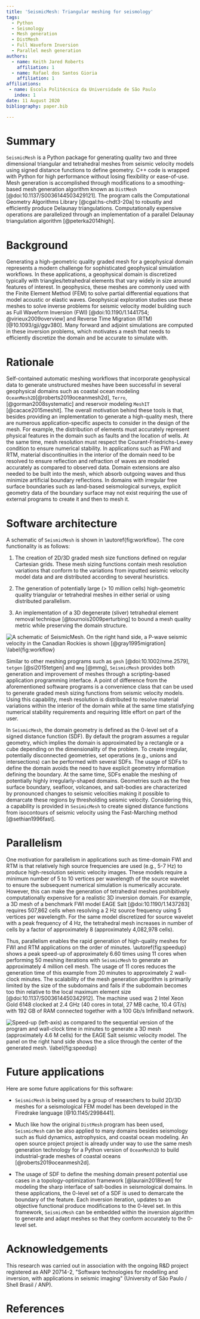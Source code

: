 ```yaml
---
title: 'SeismicMesh: Triangular meshing for seismology'
tags:
  - Python
  - Seismology
  - Mesh generation
  - DistMesh
  - Full Waveform Inversion
  - Parallel mesh generation
authors:
  - name: Keith Jared Roberts
    affiliation: 1
  - name: Rafael dos Santos Gioria
    affiliation: 1
affiliations:
 - name: Escola Politécnica da Universidade de São Paulo
   index: 1
date: 11 August 2020
bibliography: paper.bib

---
```


# Summary

`SeismicMesh` is a Python package for generating quality two and three dimensional triangular and tetrahedral
meshes from seismic velocity models using signed distance functions to define geometry. C++ code is wrapped with Python for high performance without losing flexibility or ease-of-use. Mesh generation is accomplished through modifications to a smoothing-based mesh generation algorithm known as `DistMesh` [@doi:10.1137/S0036144503429121]. The program calls the Computational Geometry Algorithms Library [@cgal:hs-chdt3-20a] to robustly and efficiently produce Delaunay triangulations. Computationally expensive operations are parallelized through an implementation of a parallel Delaunay triangulation algorithm [@peterka2014high].

# Background

Generating a high-geometric quality graded mesh for a geophysical domain represents a modern
challenge for sophisticated geophysical simulation workflows. In these applications,
a geophysical domain is discretized typically with triangles/tetrahedral elements that vary widely in size around features of interest. In geophysics, these meshes are commonly used with the Finite Element
Method (FEM) to solve partial differential equations that model acoustic or elastic waves. Geophysical exploration studies use these meshes to solve inverse problems for seismic velocity model building such as Full Waveform Inversion (FWI) [@doi:10.1190/1.1441754; @virieux2009overview]
and Reverse Time Migration (RTM) [@10.1093/gji/ggv380]. Many forward and adjoint simulations are computed in these inversion problems, which motivates a mesh that needs to efficiently discretize the domain and be accurate to simulate with.

# Rationale

Self-contained automatic meshing workflows that incorporate geophysical data to generate unstructured meshes have been successful in several geophysical domains such as coastal ocean modeling `OceanMesh2D`[@roberts2019oceanmesh2d], `Terro`, [@gorman2008systematic] and reservoir modeling `MeshIT` [@cacace2015meshit]. The overall motivation behind these tools is that, besides providing an implementation to generate a high-quality mesh, there are numerous application-specific aspects to consider in the design of the mesh. For example, the distribution of elements must accurately represent physical features in the domain such as faults and the location of wells. At the same time, mesh resolution must respect the Courant-Friedrichs-Lewey condition to ensure numerical stability. In applications such as FWI and RTM, material discontinuities in the interior of the domain need to be resolved to ensure reflection and refraction of waves are modeled accurately as compared to observed data. Domain extensions are also needed to be built into the mesh, which absorb outgoing waves and thus minimize artificial boundary reflections. In domains with irregular free surface boundaries such as land-based seismological surveys, explicit geometry data of the boundary surface may not exist requiring the use of external programs to create it and then to mesh it.

# Software architecture

A schematic of `SeismicMesh` is shown in \autoref{fig:workflow}. The core functionality is as follows:

 1. The creation of 2D/3D graded mesh size functions defined on regular Cartesian grids. These mesh sizing functions contain mesh resolution variations that conform to the variations from inputted seismic velocity model data and are distributed according to several heuristics.

 2. The generation of potentially large (> 10 million cells) high-geometric quality triangular or tetrahedral meshes in either serial or using distributed parallelism.

 3. An implementation of a 3D degenerate (sliver) tetrahedral element removal technique [@tournois2009perturbing] to bound a mesh quality metric while preserving the domain structure.


![A schematic of `SeismicMesh`. On the right hand side, a P-wave seismic velocity in the Canadian Rockies is shown [@gray1995migration]  \label{fig:workflow}](Workflow.jpg)

Similar to other meshing programs such as `gmsh` [@doi:10.1002/nme.2579], `tetgen` [@si2015tetgen] and `mmg` [@mmg], `SeismicMesh` provides both generation and improvement of meshes through a scripting-based application programming interface. A point of difference from the aforementioned software programs is a convenience class that can be used to generate graded mesh sizing functions from seismic velocity models. Using this capability, mesh resolution is distributed to resolve material variations within the interior of the domain while at the same time statisfying numerical stability requirements and requiring little effort on part of the user.

In `SeismicMesh`, the domain geometry is defined as the 0-level set of a signed distance function (SDF). By default the program assumes a regular geometry, which implies the domain is approximated by a rectangle or a cube depending on the dimensionality of the problem. To create irregular, potentially disconnected geometries, set operations (e.g., unions and intersections) can be performed with several SDFs. The usage of SDFs to define the domain avoids the need to have explicit geometry information defining the boundary. At the same time, SDFs enable the meshing of potentially highly irregularly-shaped domains. Geometries such as the free surface boundary, seafloor, volcanoes, and salt-bodies are characterized by pronounced changes to seismic velocities making it possible to demarcate these regions by thresholding seismic velocity. Considering this, a capability is provided in `SesimicMesh` to create signed distance functions from isocontours of seismic velocity using the Fast-Marching method [@sethian1996fast].

# Parallelism

One motivation for parallelism in applications such as time-domain FWI and RTM is that relatively high source frequencies are used (e.g., 5-7 Hz) to produce high-resolution seismic velocity images. These models require a minimum number of 5 to 10 vertices per wavelength of the source wavelet to ensure the subsequent numerical simulation is numerically accurate. However, this can make the generation of tetrahedral meshes prohibitively computationally expensive for a realistic 3D inversion domain. For example, a 3D mesh of a benchmark FWI model EAGE Salt [@doi:10.1190/1.1437283] requires 507,862 cells when resolving a 2 Hz source frequency using 5 vertices per wavelength. For the same model discretized for source wavelet with a peak frequency of 4 Hz, the tetrahedral mesh increases in number of cells by a factor of approximately 8 (approximately 4,082,978 cells).

Thus, parallelism enables the rapid generation of high-quality meshes for FWI and RTM applications on the order of minutes. \autoref{fig:speedup} shows a peak speed-up of approximately 6.60 times using 11 cores when performing 50 meshing iterations with `SeismicMesh` to generate an approximately 4 million cell mesh. The usage of 11 cores reduces the generation time of this example from 20 minutes to approximately 2 wall-clock minutes. The scalability of the mesh generation algorithm is primarily limited by the size of the subdomains and fails if the subdomain becomes too thin relative to the local maximum element size [@doi:10.1137/S003614450342912]. The machine used was 2 Intel Xeon Gold 6148 clocked at 2.4 GHz (40 cores in total, 27 MB cache, 10.4 GT/s) with 192 GB of RAM connected together with a 100 Gb/s InfiniBand network.


![Speed-up (left-axis) as compared to the sequential version of the program and wall-clock time in minutes to generate a 3D mesh (approximately 4.6 M cells) for the EAGE Salt seismic velocity model. The panel on the right hand side shows the a slice through the center of the generated mesh. \label{fig:speedup}](Performance.jpg)


# Future applications

Here are some future applications for this software:

* `SeismicMesh` is being used by a group of researchers to build 2D/3D meshes for a seismological FEM model has been developed in the Firedrake language [@10.1145/2998441].

* Much like how the original `DistMesh` program has been used, `SeismicMesh` can be also applied to many domains besides seismology such as fluid dynamics, astrophysics, and coastal ocean modeling. An open source project project is already under way to use the same mesh generation technology for a Python version of `OceanMesh2D` to build industrial-grade meshes of coastal oceans [@roberts2019oceanmesh2d].

* The usage of SDF to define the meshing domain present potential use cases in a topology-optimization framework [@laurain2018level] for modeling the sharp interface of salt-bodies in seismological domains. In these applications, the 0-level set of a SDF is used to demarcate the boundary of the feature. Each inversion iteration, updates to an objective functional produce modifications to the 0-level set. In this framework, `SeismicMesh` can be embedded within the inversion algorithm to generate and adapt meshes so that they conform accurately to the 0-level set.


# Acknowledgements

This research was carried out in association with the ongoing R&D project registered as ANP 20714-2, "Software technologies for modelling and inversion, with applications in seismic imaging"  (University of São Paulo / Shell Brasil / ANP).

# References
